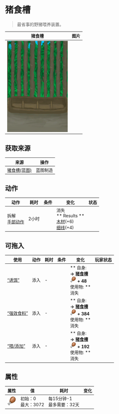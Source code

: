 # 猪食槽  
> 最省事的野猪喂养装置。  
  
  猪食槽  |   图片   
 ----  |  ----:   
   |  <img decoding="async" src="Sprite/BoarFeederEmpty.png" href="a.md" style="max-width:300px;max-height:300px;">   
  
## 获取来源  
来源  |  操作  
----  |  ----  
[猪食槽(蓝图)](Bp_BoarFeeder.md)  |  蓝图制造  
## 动作  
动作  |  耗时  |  条件  |  变化  |  状态  
----  |  ----  |  ----  |  ----  |  ----  
拆解<br>[手部动作](HandAction.md)  |  2小时  |    |  消失<br>** Results **<br>  [木材](Wood.md)(+6)<br>  [细线](CordFiber.md)(+4)<br>  |    
## 可拖入  
使用  |  动作  |  耗时  |  条件  |  变化  |  玩家状态  
----  |  ----  |  ----  |  ----  |  ----  |  ----  
[“诱饵”](tag_Bait.md)  |  添入  |  -  |    |  ** 自身: **<br>→ [猪食槽](BoarFeeder.md)<br><img decoding="async" src="Sprite/Hunger.png" href="a.md" style="max-width:20px;max-height:20px;"> + 48<br>** 使用物: **<br>消失  |    
[“强效食料”](tag_FeedRich.md)  |  添入  |  -  |    |  ** 自身: **<br>→ [猪食槽](BoarFeeder.md)<br><img decoding="async" src="Sprite/Hunger.png" href="a.md" style="max-width:20px;max-height:20px;"> + 384<br>** 使用物: **<br>消失  |    
[“喂/添加”](tag_Feed.md)  |  添入  |  -  |    |  ** 自身: **<br>→ [猪食槽](BoarFeeder.md)<br><img decoding="async" src="Sprite/Hunger.png" href="a.md" style="max-width:20px;max-height:20px;"> + 192<br>** 使用物: **<br>消失  |    
## 属性   
属性  |  值  |  耗时  |  变化  
----  |  ----  |  ----  |  ----  
<img decoding="async" src="Sprite/Hunger.png" href="a.md" style="max-width:30px;max-height:30px;">  |  初始：0<br>最大：3072  |  每15分钟-1<br>最多需要：32天  |    
